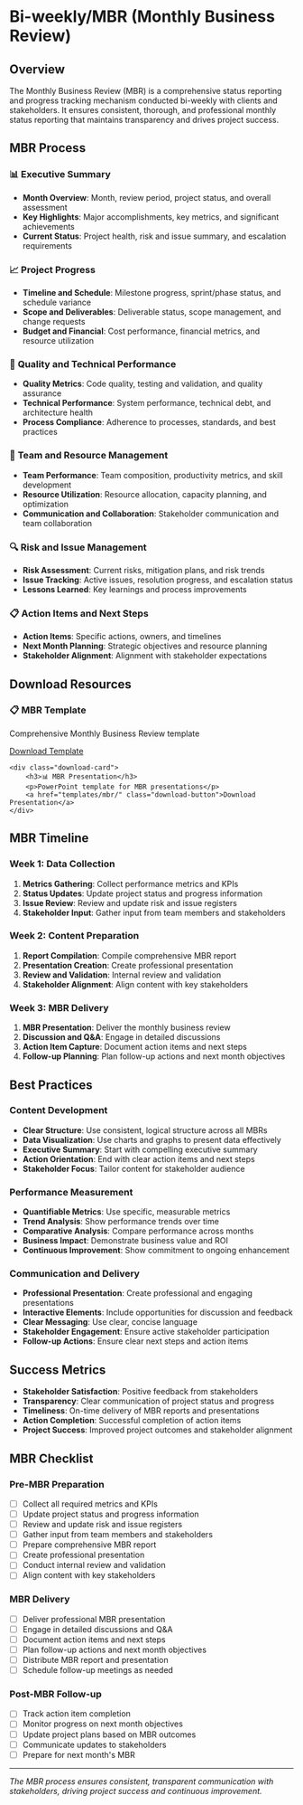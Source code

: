# Bi-weekly/MBR (Monthly Business Review)

## Overview

The Monthly Business Review (MBR) is a comprehensive status reporting and progress tracking mechanism conducted bi-weekly with clients and stakeholders. It ensures consistent, thorough, and professional monthly status reporting that maintains transparency and drives project success.

## MBR Process

### 📊 **Executive Summary**
- **Month Overview**: Month, review period, project status, and overall assessment
- **Key Highlights**: Major accomplishments, key metrics, and significant achievements
- **Current Status**: Project health, risk and issue summary, and escalation requirements

### 📈 **Project Progress**
- **Timeline and Schedule**: Milestone progress, sprint/phase status, and schedule variance
- **Scope and Deliverables**: Deliverable status, scope management, and change requests
- **Budget and Financial**: Cost performance, financial metrics, and resource utilization

### 🎯 **Quality and Technical Performance**
- **Quality Metrics**: Code quality, testing and validation, and quality assurance
- **Technical Performance**: System performance, technical debt, and architecture health
- **Process Compliance**: Adherence to processes, standards, and best practices

### 👥 **Team and Resource Management**
- **Team Performance**: Team composition, productivity metrics, and skill development
- **Resource Utilization**: Resource allocation, capacity planning, and optimization
- **Communication and Collaboration**: Stakeholder communication and team collaboration

### 🔍 **Risk and Issue Management**
- **Risk Assessment**: Current risks, mitigation plans, and risk trends
- **Issue Tracking**: Active issues, resolution progress, and escalation status
- **Lessons Learned**: Key learnings and process improvements

### 📋 **Action Items and Next Steps**
- **Action Items**: Specific actions, owners, and timelines
- **Next Month Planning**: Strategic objectives and resource planning
- **Stakeholder Alignment**: Alignment with stakeholder expectations

## Download Resources

<div class="download-section">
    <div class="download-card">
        <h3>📋 MBR Template</h3>
        <p>Comprehensive Monthly Business Review template</p>
        <a href="templates/mbr/" class="download-button">Download Template</a>
    </div>
    
    <div class="download-card">
        <h3>📊 MBR Presentation</h3>
        <p>PowerPoint template for MBR presentations</p>
        <a href="templates/mbr/" class="download-button">Download Presentation</a>
    </div>
</div>

## MBR Timeline

### **Week 1: Data Collection**
1. **Metrics Gathering**: Collect performance metrics and KPIs
2. **Status Updates**: Update project status and progress information
3. **Issue Review**: Review and update risk and issue registers
4. **Stakeholder Input**: Gather input from team members and stakeholders

### **Week 2: Content Preparation**
1. **Report Compilation**: Compile comprehensive MBR report
2. **Presentation Creation**: Create professional presentation
3. **Review and Validation**: Internal review and validation
4. **Stakeholder Alignment**: Align content with key stakeholders

### **Week 3: MBR Delivery**
1. **MBR Presentation**: Deliver the monthly business review
2. **Discussion and Q&A**: Engage in detailed discussions
3. **Action Item Capture**: Document action items and next steps
4. **Follow-up Planning**: Plan follow-up actions and next month objectives

## Best Practices

### **Content Development**
- **Clear Structure**: Use consistent, logical structure across all MBRs
- **Data Visualization**: Use charts and graphs to present data effectively
- **Executive Summary**: Start with compelling executive summary
- **Action Orientation**: End with clear action items and next steps
- **Stakeholder Focus**: Tailor content for stakeholder audience

### **Performance Measurement**
- **Quantifiable Metrics**: Use specific, measurable metrics
- **Trend Analysis**: Show performance trends over time
- **Comparative Analysis**: Compare performance across months
- **Business Impact**: Demonstrate business value and ROI
- **Continuous Improvement**: Show commitment to ongoing enhancement

### **Communication and Delivery**
- **Professional Presentation**: Create professional and engaging presentations
- **Interactive Elements**: Include opportunities for discussion and feedback
- **Clear Messaging**: Use clear, concise language
- **Stakeholder Engagement**: Ensure active stakeholder participation
- **Follow-up Actions**: Ensure clear next steps and action items

## Success Metrics

- **Stakeholder Satisfaction**: Positive feedback from stakeholders
- **Transparency**: Clear communication of project status and progress
- **Timeliness**: On-time delivery of MBR reports and presentations
- **Action Completion**: Successful completion of action items
- **Project Success**: Improved project outcomes and stakeholder alignment

## MBR Checklist

### **Pre-MBR Preparation**
- [ ] Collect all required metrics and KPIs
- [ ] Update project status and progress information
- [ ] Review and update risk and issue registers
- [ ] Gather input from team members and stakeholders
- [ ] Prepare comprehensive MBR report
- [ ] Create professional presentation
- [ ] Conduct internal review and validation
- [ ] Align content with key stakeholders

### **MBR Delivery**
- [ ] Deliver professional MBR presentation
- [ ] Engage in detailed discussions and Q&A
- [ ] Document action items and next steps
- [ ] Plan follow-up actions and next month objectives
- [ ] Distribute MBR report and presentation
- [ ] Schedule follow-up meetings as needed

### **Post-MBR Follow-up**
- [ ] Track action item completion
- [ ] Monitor progress on next month objectives
- [ ] Update project plans based on MBR outcomes
- [ ] Communicate updates to stakeholders
- [ ] Prepare for next month's MBR

---

*The MBR process ensures consistent, transparent communication with stakeholders, driving project success and continuous improvement.*
